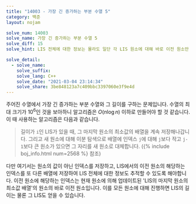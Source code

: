 ```yaml
---
title: "14003 - 가장 긴 증가하는 부분 수열 5"
category: 백준
layout: nojam

solve_num: 14003
solve_name: 가장 긴 증가하는 부분 수열 5
solve_diff: 15
solve_hint: LIS 전체에 대한 정보는 몰라도 일단 각 LIS 원소에 대해 바로 이전 원소만 알면 재구성할 수 있겠죠...??

solve_detail:
  - solve_name:
    solve_suffix:
    solve_lang: C++
    solve_date: "2021-03-04 23:14:34"
    solve_share: 3be848123a7c409bbc3397060e3f9e4d
---
```


주어진 수열에서 가장 긴 증가하는 부분 수열와 그 길이를 구하는 문제입니다. 수열의 최대 크기가 10<sup>6</sup>인 것을 보아하니 알고리즘은 $O(n\log n)$ 이하로 만들어야 할 것 같습니다. 이 때 사용하는 알고리즘은 다음과 같습니다.

> 길이가 `i`인 LIS가 있을 때, 그 마지막 원소의 최소값의 배열을 계속 저장해나갑니다. 그리고 새 원소에 대해 이분 탐색으로 배열에 인덱스 `j`에 대해 `j`보다 작고 `j-1`보다 큰 원소가 있으면 그 자리를 새 원소로 대체합니다. ({% include boj_info.html num=2568 %} 참조)

다만 여기서는 원소의 값이 아닌 인덱스를 저장하고, LIS에서의 이전 원소의 해당하는 인덱스를 또 다른 배열에 저장하여 LIS 전체에 대한 정보도 추적할 수 있도록 해야합니다. 이전 원소에 해당하는 인덱스는 현재 원소에 의해 업데이트된 'LIS의 마지막 원소의 최소값 배열'의 원소의 바로 이전 원소입니다. 이를 모든 원소에 대해 진행하면 LIS의 길이는 물론 그 LIS도 얻을 수 있습니다.

